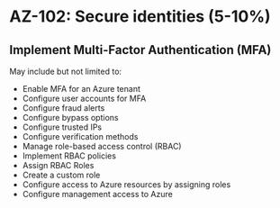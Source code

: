 # AZ-102: Secure identities (5-10%)
## Implement Multi-Factor Authentication (MFA)
May include but not limited to:
* Enable MFA for an Azure tenant
* Configure user accounts for MFA
* Configure fraud alerts
* Configure bypass options
* Configure trusted IPs
* Configure verification methods
* Manage role-based access control (RBAC)
* Implement RBAC policies
* Assign RBAC Roles
* Create a custom role
* Configure access to Azure resources by assigning roles
* Configure management access to Azure